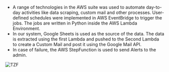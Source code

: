 - A range of technologies in the AWS suite was used to automate day-to-day activities like data scraping, custom mail and other processes. User-defined schedules were implemented in AWS EventBridge to trigger the jobs. The jobs are written in Python inside the AWS Lambda Environment.
- In our system, Google Sheets is used as the source of the data. The data is extracted using the first Lambda and pushed to the Second Lambda to create a Custom Mail and post it using the Google Mail API.
- In case of failure, the AWS StepFunction is used to send Alerts to the admin.

![TZF](https://github.com/jaskeerat8/tarezameenfoundation/assets/32131898/31e2b4ba-b5db-4431-9973-f260c50442ac)
